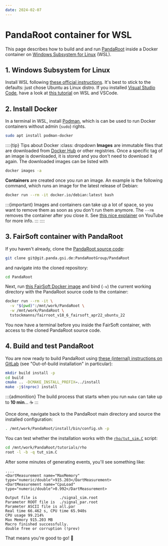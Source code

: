 ```yaml
---
date: 2024-02-07
---
```


# PandaRoot container for WSL

This page describes how to build and and run [PandaRoot](https://git.panda.gsi.de/PandaRootGroup/PandaRoot) inside a Docker container on [Windows Subsystem for Linux](https://learn.microsoft.com/en-us/windows/wsl/about) (WSL).

## 1. Windows Subsystem for Linux

Install WSL following [these official instructions](https://learn.microsoft.com/en-us/windows/wsl/install). It's best to stick to the defaults: just chose Ubuntu as Linux distro. If you installed [Visual Studio Code](https://code.visualstudio.com), have a look at [this tutorial](https://code.visualstudio.com/docs/remote/wsl) on WSL and VSCode.

## 2. Install Docker

In a terminal in WSL, install [Podman](https://podman.io), which is can be used to run Docker containers without admin (`sudo`) rights.

```bash
sudo apt install podman-docker
```

::::{tip} Tips about Docker
:class: dropdown
**Images** are immutable files that are downloaded from [Docker Hub](https://hub.docker.com) or other registries. Once a specific tag of an image is downloaded, it is stored and you don't need to download it again. The downloaded images can be listed with

```bash
docker images -a
```

**Containers** are created once you _run_ an image. An example is the following command, which runs an image for the latest release of Debian:

```bash
docker run --rm -it docker.io/debian:latest bash
```

:::{important}
Images and containers can take up a lot of space, so you want to remove them as soon as you don't run them anymore. The `--rm` removes the container after you close it. See [this nice explainer](https://youtu.be/0vxIyXgkihA) on YouTube for more info.
:::
::::

## 3. FairSoft container with PandaRoot

If you haven't already, clone the [PandaRoot source code](https://git.panda.gsi.de/PandaRootGroup/PandaRoot):

```bash
git clone git@git.panda.gsi.de:PandaRootGroup/PandaRoot
```

and navigate into the cloned repository:

```bash
cd PandaRoot
```

Next, run [this FairSoft Docker image](https://hub.docker.com/r/tstockmanns/fairroot_v18_6_fairsoft_apr22_ubuntu_22) and bind (`-v`) the current working directory with the PandaRoot source code to the container: <!-- cspell:ignore tstockmanns -->

```bash
docker run --rm -it \
  -v "$(pwd)":/mnt/work/PandaRoot \
  -w /mnt/work/PandaRoot \
  tstockmanns/fairroot_v18_6_fairsoft_apr22_ubuntu_22
```

You now have a terminal before you inside the FairSoft container, with access to the cloned PandaRoot source code.

## 4. Build and test PandaRoot

You are now ready to build PandaRoot using [these (internal) instructions on GitLab](https://git.panda.gsi.de/PandaRootGroup/PandaRoot/-/blob/4b8df57/docs/Installation/Install_Developers.rst) (see "Out-of-build installation" in particular):

```bash
mkdir build install -p
cd build
cmake .. -DCMAKE_INSTALL_PREFIX=../install
make -j$(nproc) install
```

:::{admonition}
The build process that starts when you run `make` can take up to **10&nbsp;min**... ☕
:::

Once done, navigate back to the PandaRoot main directory and source the installed configuration:

```bash
. /mnt/work/PandaRoot/install/bin/config.sh -p
```

You can test whether the installation works with the [`rho/tut_sim.C`](https://git.panda.gsi.de/PandaRootGroup/PandaRoot/-/blob/4b8df57/tutorials/rho/tut_sim.C) script:

```bash
cd /mnt/work/PandaRoot/tutorials/rho
root -l -b -q tut_sim.C
```

After some minutes of generating events, you'll see something like:

```
....
<DartMeasurement name="MaxMemory" type="numeric/double">915.203</DartMeasurement>
<DartMeasurement name="CpuLoad" type="numeric/double">0.992</DartMeasurement>

Output file is          ./signal_sim.root
Parameter ROOT file is  ./signal_par.root
Parameter ASCII file is all.par
Real time 66.462 s, CPU time 65.940s
CPU usage 99.214%
Max Memory 915.203 MB
Macro finished successfully.
double free or corruption (!prev)
```

That means you're good to go! 🎉
